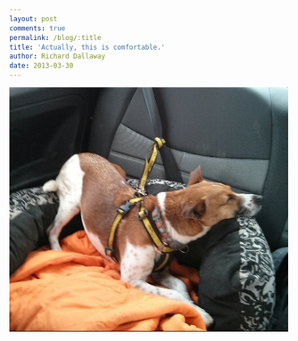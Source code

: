 ```yaml
---
layout: post
comments: true
permalink: /blog/:title
title: 'Actually, this is comfortable.'
author: Richard Dallaway
date: 2013-03-30
---
```


<div><a href="/media/IMG_20130330_124422.JPG"><img width="500" src="/media/IMG_20130330_124422.JPG.500.JPG" height="439"></img></a></div>


  
    
